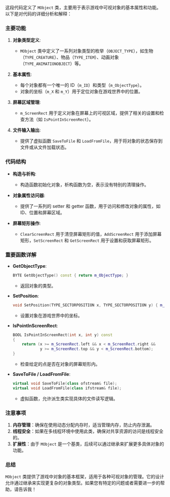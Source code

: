 这段代码定义了 `MObject` 类，主要用于表示游戏中可视对象的基本属性和功能。以下是对代码的详细分析和解释：

### 主要功能

1. **对象类型定义**:
   - `MObject` 类中定义了一系列对象类型的枚举（`OBJECT_TYPE`），如生物（`TYPE_CREATURE`）、物品（`TYPE_ITEM`）、动画对象（`TYPE_ANIMATIONOBJECT`）等。

2. **基本属性**:
   - 每个对象都有一个唯一的 ID（`m_ID`）和类型（`m_ObjectType`）。
   - 对象的坐标（`m_X` 和 `m_Y`）用于定位对象在游戏世界中的位置。

3. **屏幕区域管理**:
   - `m_ScreenRect` 用于定义对象在屏幕上的可视区域，提供了相关的设置和检查方法（如 `IsPointInScreenRect`）。

4. **文件输入输出**:
   - 提供了虚拟函数 `SaveToFile` 和 `LoadFromFile`，用于将对象的状态保存到文件或从文件加载状态。

### 代码结构

- **构造与析构**:
  - 构造函数初始化对象，析构函数为空，表示没有特别的清理操作。

- **对象属性访问器**:
  - 提供了一系列的 setter 和 getter 函数，用于访问和修改对象的属性，如 ID、位置和屏幕区域。

- **屏幕矩形操作**:
  - `ClearScreenRect` 用于清空屏幕矩形的值，`AddScreenRect` 用于添加屏幕矩形，`SetScreenRect` 和 `GetScreenRect` 用于设置和获取屏幕矩形。

### 重要函数详解

- **GetObjectType**:
  ```cpp
  BYTE GetObjectType() const { return m_ObjectType; }
  ```
  - 返回对象的类型。

- **SetPosition**:
  ```cpp
  void SetPosition(TYPE_SECTORPOSITION x, TYPE_SECTORPOSITION y) { m_X = x; m_Y = y; }
  ```
  - 设置对象在游戏世界中的坐标。

- **IsPointInScreenRect**:
  ```cpp
  BOOL IsPointInScreenRect(int x, int y) const
  {
      return (x >= m_ScreenRect.left && x < m_ScreenRect.right &&
              y >= m_ScreenRect.top && y < m_ScreenRect.bottom);
  }
  ```
  - 检查给定的点是否在对象的屏幕矩形内。

- **SaveToFile / LoadFromFile**:
  ```cpp
  virtual void SaveToFile(class ofstream& file);
  virtual void LoadFromFile(class ifstream& file);
  ```
  - 虚拟函数，允许派生类实现具体的文件读写逻辑。

### 注意事项

1. **内存管理**：确保在使用动态分配内存时，适当管理内存，防止内存泄漏。
2. **线程安全**：如果在多线程环境中使用此类，确保对共享资源的访问是线程安全的。
3. **扩展性**：由于 `MObject` 是一个基类，后续可以通过继承来扩展更多具体对象的功能。

### 总结

`MObject` 类提供了游戏中对象的基本框架，适用于各种可视对象的管理。它的设计允许通过继承来实现更复杂的对象类型。如果您有特定的问题或者需要进一步的帮助，请告诉我！